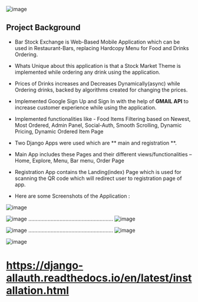 ![image](https://user-images.githubusercontent.com/72696677/147384776-f1294f06-537e-4f1a-a5e8-d2985f769227.png)

## Project Background

- Bar Stock Exchange is Web-Based Mobile Application which can be used in Restaurant-Bars, replacing Hardcopy Menu for Food and Drinks Ordering.

- Whats Unique about this application is that a Stock Market Theme is implemented while ordering any drink using the application. 

- Prices of Drinks increases and Decreases Dynamically(async) while Ordering drinks, backed by algorithms created for changing the prices.

- Implemented Google Sign Up and Sign In with the help of **GMAIL API** to increase customer experience while using the application.

- Implemented functionalities like - Food Items Filtering based on Newest, Most Ordered, Admin Panel, Social-Auth, Smooth Scrolling, Dynamic Pricing, Dynamic Ordered Item Page

- Two Django Apps were used which are ** main and registration **.

- Main App includes these Pages and their different views/functionalities – Home, Explore, Menu, Bar menu, Order Page

- Registration App contains the Landing(index) Page which is used for scanning the QR code which will redirect user to registration page of app.
- Here are some Screenshots of the Application : 

![image](https://user-images.githubusercontent.com/72696677/147385238-ad4cd89f-69d6-4547-b1b7-5df01b5276ec.png)

![image](https://user-images.githubusercontent.com/72696677/147385255-78a298c0-62df-4f30-a651-463dfe3fbb2c.png) ......................................................... ![image](https://user-images.githubusercontent.com/72696677/147385271-a7d78a9a-86ca-4600-ad7c-1f72e4958f01.png)


![image](https://user-images.githubusercontent.com/72696677/147385311-d7518305-809f-410e-8654-99aa2368d16b.png)
 ......................................................... ![image](https://user-images.githubusercontent.com/72696677/147385284-6b468631-cc66-4cfb-9d06-48bb523898c5.png)

![image](https://user-images.githubusercontent.com/72696677/147385292-ae0ee4b9-3ce6-4806-99ec-b52673380c8d.png) 

# https://django-allauth.readthedocs.io/en/latest/installation.html
